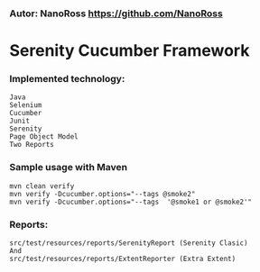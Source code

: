 ### Autor: NanoRoss  https://github.com/NanoRoss
# Serenity Cucumber Framework

### Implemented technology:

```
Java
Selenium
Cucumber
Junit
Serenity
Page Object Model 
Two Reports
```

### Sample usage with Maven

```
mvn clean verify
mvn verify -Dcucumber.options="--tags @smoke2"
mvn verify -Dcucumber.options="--tags  '@smoke1 or @smoke2'"
```

### Reports:

```
src/test/resources/reports/SerenityReport (Serenity Clasic)
And
src/test/resources/reports/ExtentReporter (Extra Extent)
```